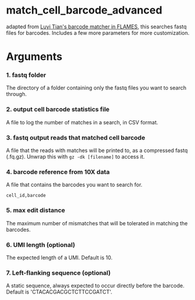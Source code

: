 # match_cell_barcode_advanced

adapted from [Luyi Tian's barcode matcher in FLAMES](https://github.com/LuyiTian/FLAMES), this searches fastq files for barcodes. Includes a few more parameters for more customization.

# Arguments

### 1. fastq folder

The directory of a folder containing only the fastq files you want to search through.

### 2. output cell barcode statistics file

A file to log the number of matches in a search, in CSV format.

### 3. fastq output reads that matched cell barcode

A file that the reads with matches will be printed to, as a compressed fastq (.fq.gz). Unwrap this with `gz -dk [filename]` to access it.

### 4. barcode reference from 10X data

A file that contains the barcodes you want to search for. 

```
cell_id,barcode
```

### 5. max edit distance

The maximum number of mismatches that will be tolerated in matching the barcodes.

### 6. UMI length (optional)

The expected length of a UMI.
Default is 10.

### 7. Left-flanking sequence (optional)

A static sequence, always expected to occur directly before the barcode.
Default is 'CTACACGACGCTCTTCCGATCT'.

